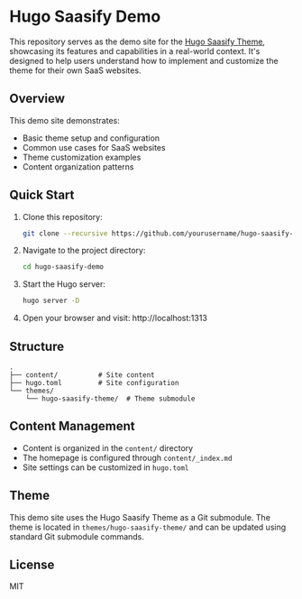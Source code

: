 # Hugo Saasify Demo

This repository serves as the demo site for the [Hugo Saasify Theme](https://github.com/yourusername/hugo-saasify-theme), showcasing its features and capabilities in a real-world context. It's designed to help users understand how to implement and customize the theme for their own SaaS websites.

## Overview

This demo site demonstrates:
- Basic theme setup and configuration
- Common use cases for SaaS websites
- Theme customization examples
- Content organization patterns

## Quick Start

1. Clone this repository:
   ```bash
   git clone --recursive https://github.com/yourusername/hugo-saasify-demo
   ```

2. Navigate to the project directory:
   ```bash
   cd hugo-saasify-demo
   ```

3. Start the Hugo server:
   ```bash
   hugo server -D
   ```

4. Open your browser and visit: http://localhost:1313

## Structure

```
.
├── content/          # Site content
├── hugo.toml         # Site configuration
└── themes/
    └── hugo-saasify-theme/  # Theme submodule
```

## Content Management

- Content is organized in the `content/` directory
- The homepage is configured through `content/_index.md`
- Site settings can be customized in `hugo.toml`

## Theme

This demo site uses the Hugo Saasify Theme as a Git submodule. The theme is located in `themes/hugo-saasify-theme/` and can be updated using standard Git submodule commands.

## License

MIT
